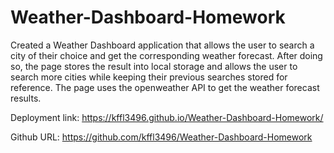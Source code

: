 # Weather-Dashboard-Homework

Created a Weather Dashboard application that allows the user to search a city of their choice and get the corresponding weather forecast.  After doing so, the page stores the result into local storage and allows the user to search more cities while keeping their previous searches stored for reference.  The page uses the openweather API to get the weather forecast results.

Deployment link: https://kffl3496.github.io/Weather-Dashboard-Homework/

Github URL: https://github.com/kffl3496/Weather-Dashboard-Homework
